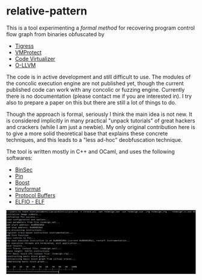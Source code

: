 # relative-pattern
This is a tool experimenting a *formal method* for recovering program control flow graph from binaries obfuscated by
* [Tigress](http://tigress.cs.arizona.edu/)
* [VMProtect](http://vmpsoft.com/)
* [Code Virtualizer](http://oreans.com/)
* [O-LLVM](https://github.com/obfuscator-llvm/obfuscator)

The code is in active development and still difficult to use. The modules of the concolic execution engine are not published yet, though the current published code can work with any concolic or fuzzing engine. Currently there is no documentation (please contact me if you are interested in). I try also to prepare a paper on this but there are still a lot of things to do.

Though the approach is formal, seriously I think the main idea is not new. It is considered implicitly in many practical "unpack tutorials" of great hackers and crackers (while I am just a newbie). My only original contribution here is to give a more solid theoretical base that explains these concrete techniques, and this leads to a "less ad-hoc" deobfuscation technique.

The tool is written mostly in C++ and OCaml, and uses the following softwares:
* [BinSec](http://binsec.gforge.inria.fr)
* [Pin](https://software.intel.com/en-us/articles/pin-a-dynamic-binary-instrumentation-tool)
* [Boost](http://www.boost.org)
* [tinyformat](https://github.com/c42f/tinyformat)
* [Protocol Buffers](https://github.com/google/protobuf)
* [ELFIO - ELF](https://github.com/serge1/ELFIO)

![alg tag](demo/code_virtualizer.png)
